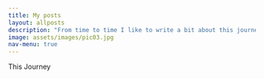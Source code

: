 ```yaml
---
title: My posts
layout: allposts
description: "From time to time I like to write a bit about this journey. If you want to see it clic on here."
image: assets/images/pic03.jpg
nav-menu: true
---
```


This Journey
